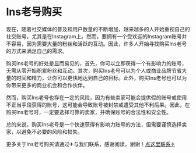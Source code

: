 # Ins老号购买

现在，随着社交媒体的普及和用户数量的不断增加，越来越多的人开始重视自己的社交账号，尤其是在Instagram上。然而，要拥有一个受欢迎的Instagram账号并不容易，因为需要大量的粉丝和活跃的互动。因此，许多人开始寻找购买Ins老号的方式来满足自己的需求。

购买Ins老号的好处是显而易见的，首先，你可以立即获得一个有影响力的账号，无需从零开始积累粉丝和互动。其次，购买Ins老号可以为个人或商业品牌节省大量的时间和精力，让你可以更快地达到自己的目标。此外，购买Ins老号也可以为你带来更多的商业机会和合作伙伴。

然而，购买Ins老号也存在一定的风险，因为有些卖家可能会提供假的账号或使用不正当手段获得的账号，这可能会导致账号被封禁或遭受其他不利后果。因此，在购买Ins老号时，一定要选择可靠的卖家，并确保账号的合法性和安全性。

总的来说，购买Ins老号是一个快速获得有影响力账号的方法，但需要谨慎选择卖家，以避免不必要的风险和损失。

更多关于Ins老号购买请通过✈与我们联系，感谢阅读，谢谢！[点这里联系✈](https://gg.k02.cc)